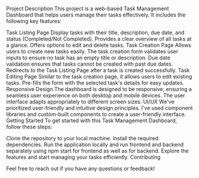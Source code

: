 Project Description
This project is a web-based Task Management Dashboard that helps users manage their tasks effectively. It includes the following key features:

Task Listing Page
Display tasks with their title, description, due date, and status (Completed/Not Completed).
Provides a clear overview of all tasks at a glance.
Offers options to edit and delete tasks.
Task Creation Page
Allows users to create new tasks easily.
The task creation form validates user inputs to ensure no task has an empty title or description.
Due date validation ensures that tasks cannot be created with past due dates.
Redirects to the Task Listing Page after a task is created successfully.
Task Editing Page
Similar to the task creation page, it allows users to edit existing tasks.
Pre-fills the form with the selected task's details for easy updates.
Responsive Design
The dashboard is designed to be responsive, ensuring a seamless user experience on both desktop and mobile devices.
The user interface adapts appropriately to different screen sizes.
UI/UX
We've prioritized user-friendly and intuitive design principles.
I've used component libraries and custom-built components to create a user-friendly interface.
Getting Started
To get started with this Task Management Dashboard, follow these steps:

Clone the repository to your local machine.
Install the required dependencies.
Run the application locally and run frontend and backend separately using npm start for frontend as well as for backend.
Explore the features and start managing your tasks efficiently.
Contributing


Feel free to reach out if you have any questions or feedback!  

